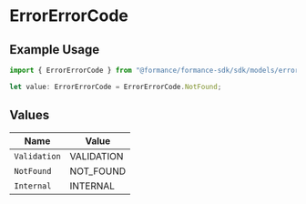 # ErrorErrorCode

## Example Usage

```typescript
import { ErrorErrorCode } from "@formance/formance-sdk/sdk/models/errors";

let value: ErrorErrorCode = ErrorErrorCode.NotFound;
```

## Values

| Name         | Value        |
| ------------ | ------------ |
| `Validation` | VALIDATION   |
| `NotFound`   | NOT_FOUND    |
| `Internal`   | INTERNAL     |